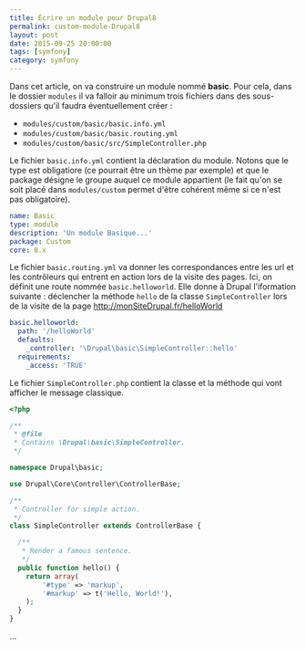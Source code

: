 ```yaml
---
title: Écrire un module pour Drupal8 
permalink: custom-module-Drupal8
layout: post
date: 2015-09-25 20:00:00
tags: [symfony]
category: symfony
---
```


Dans cet article, on va construire un module nommé **basic**.
Pour cela, dans le dossier ```modules``` il va falloir au minimum trois fichiers
dans des sous-dossiers qu'il faudra éventuellement créer :

- ```modules/custom/basic/basic.info.yml```
- ```modules/custom/basic/basic.routing.yml```
- ```modules/custom/basic/src/SimpleController.php```

Le fichier ```basic.info.yml``` contient la déclaration du module. Notons que le
type est obligatiore (ce pourrait être un thème par exemple) et que le package
désigne le groupe auquel ce module appartient (le fait qu'on se soit placé dans 
```modules/custom``` permet d'être cohérent même si ce n'est pas obligatoire).


```yaml
name: Basic
type: module
description: 'Un module Basique...'
package: Custom
core: 8.x
```

Le fichier ```basic.routing.yml```  va donner les correspondances entre les url
et les contrôleurs qui entrent en action lors de la visite des pages.
Ici, on définit une route nommée ```basic.helloworld```. Elle donne à Drupal 
l'iformation suivante : déclencher la méthode ```hello``` de la classe 
```SimpleController``` lors de la visite de la page 
http://monSiteDrupal.fr/helloWorld

```yaml
basic.helloworld:
  path: '/helloWorld'
  defaults:
    _controller: '\Drupal\basic\SimpleController::hello'
  requirements:
    _access: 'TRUE'
```

Le fichier ```SimpleController.php``` contient la classe et la méthode qui vont 
afficher le message classique.

```php
<?php

/**
 * @file
 * Contains \Drupal\basic\SimpleController.
 */

namespace Drupal\basic;

use Drupal\Core\Controller\ControllerBase;

/**
 * Controller for simple action.
 */
class SimpleController extends ControllerBase {

  /**
   * Render a famous sentence.
   */
  public function hello() {
    return array(
        '#type' => 'markup',
        '#markup' => t('Hello, World!'),
    );
  }
}
```


...
